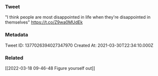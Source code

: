 ### Tweet
"I think people are most disappointed in life when they're disappointed in themselves" https://t.co/Z9wa0MUdEk

### Metadata
Tweet ID: 1377026394027347970
Created At: 2021-03-30T22:34:10.000Z

### Related
[[2022-03-18 09-46-48 Figure yourself out]]

